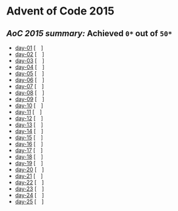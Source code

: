 # Advent of Code 2015

## ***AoC 2015 summary:* Achieved `0*` out of `50*`**
- [day-01](day-01/day-01.ipynb) [`  `]
- [day-02](day-02/day-02.ipynb) [`  `]
- [day-03](day-03/day-03.ipynb) [`  `]
- [day-04](day-04/day-04.ipynb) [`  `]
- [day-05](day-05/day-05.ipynb) [`  `]
- [day-06](day-06/day-06.ipynb) [`  `]
- [day-07](day-07/day-07.ipynb) [`  `]
- [day-08](day-08/day-08.ipynb) [`  `]
- [day-09](day-09/day-09.ipynb) [`  `]
- [day-10](day-10/day-10.ipynb) [`  `]
- [day-11](day-11/day-11.ipynb) [`  `]
- [day-12](day-12/day-12.ipynb) [`  `]
- [day-13](day-13/day-13.ipynb) [`  `]
- [day-14](day-14/day-14.ipynb) [`  `]
- [day-15](day-15/day-15.ipynb) [`  `]
- [day-16](day-16/day-16.ipynb) [`  `]
- [day-17](day-17/day-17.ipynb) [`  `]
- [day-18](day-18/day-18.ipynb) [`  `]
- [day-19](day-19/day-19.ipynb) [`  `]
- [day-20](day-20/day-20.ipynb) [`  `]
- [day-21](day-21/day-21.ipynb) [`  `]
- [day-22](day-22/day-22.ipynb) [`  `]
- [day-23](day-23/day-23.ipynb) [`  `]
- [day-24](day-24/day-24.ipynb) [`  `]
- [day-25](day-25/day-25.ipynb) [`  `]
